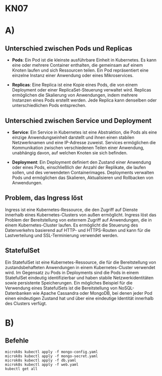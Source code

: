 # KN07

# A)
## Unterschied zwischen Pods und Replicas

- **Pods**: Ein Pod ist die kleinste ausführbare Einheit in Kubernetes. Es kann eine oder mehrere Container enthalten, die gemeinsam auf einem Knoten laufen und sich Ressourcen teilen. Ein Pod repräsentiert eine einzelne Instanz einer Anwendung oder eines Mikroservices.

- **Replicas**: Eine Replica ist eine Kopie eines Pods, die von einem Deployment oder einer ReplicaSet-Steuerung verwaltet wird. Replicas ermöglichen die Skalierung von Anwendungen, indem mehrere Instanzen eines Pods erstellt werden. Jede Replica kann denselben oder unterschiedlichen Pods entsprechen.

## Unterschied zwischen Service und Deployment

- **Service**: Ein Service in Kubernetes ist eine Abstraktion, die Pods als eine einzige Anwendungseinheit darstellt und ihnen einen stabilen Netzwerknamen und eine IP-Adresse zuweist. Services ermöglichen die Kommunikation zwischen verschiedenen Teilen einer Anwendung, unabhängig davon, auf welchen Knoten sie sich befinden.

- **Deployment**: Ein Deployment definiert den Zustand einer Anwendung oder eines Pods, einschließlich der Anzahl der Replikate, die laufen sollen, und des verwendeten Containerimages. Deployments verwalten Pods und ermöglichen das Skalieren, Aktualisieren und Rollbacken von Anwendungen.

## Problem, das Ingress löst

Ingress ist eine Kubernetes-Ressource, die den Zugriff auf Dienste innerhalb eines Kubernetes-Clusters von außen ermöglicht. Ingress löst das Problem der Bereitstellung von externem Zugriff auf Anwendungen, die in einem Kubernetes-Cluster laufen. Es ermöglicht die Steuerung des Datenverkehrs basierend auf HTTP- und HTTPS-Routen und kann für die Lastverteilung und SSL-Terminierung verwendet werden.

## StatefulSet

Ein StatefulSet ist eine Kubernetes-Ressource, die für die Bereitstellung von zustandsbehafteten Anwendungen in einem Kubernetes-Cluster verwendet wird. Im Gegensatz zu Pods in Deployments sind die Pods in einem StatefulSet eindeutig identifizierbar und haben stabile Netzwerkidentitäten sowie persistente Speicherungen. Ein mögliches Beispiel für die Verwendung eines StatefulSets ist die Bereitstellung von NoSQL-Datenbanken wie Apache Cassandra oder MongoDB, bei denen jeder Pod einen eindeutigen Zustand hat und über eine eindeutige Identität innerhalb des Clusters verfügt.

# B)

## Befehle
```
microk8s kubectl apply -f mongo-config.yaml
microk8s kubectl apply -f mongo-secret.yaml
microk8s kubectl apply -f db.yaml
microk8s kubectl apply -f web.yaml
kubectl get all
```
